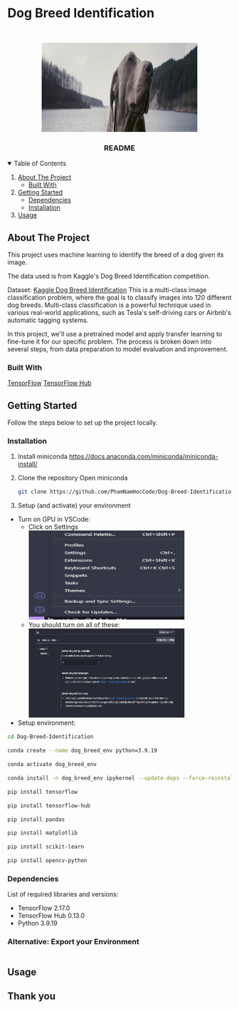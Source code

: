 # Dog Breed Identification
<!-- PROJECT LOGO -->
<br />
<p align="center">
  <a href="https://github.com/PhamNamHocCode/Dog-Breed-Identification">
    <img src="images/header.png" alt="Logo" width="350" height="200">
  </a>
  <h3 align="center">README</h3>
</p>



<!-- TABLE OF CONTENTS -->
<details open="open">
  <summary>Table of Contents</summary>
  <ol>
    <li>
      <a href="#about-the-project">About The Project</a>
      <ul>
        <li><a href="#built-with">Built With</a></li>
      </ul>
    </li>
    <li>
      <a href="#getting-started">Getting Started</a>
      <ul>
        <li><a href="#dependencies">Dependencies</a></li>
        <li><a href="#installation">Installation</a></li>
      </ul>
    </li>
    <li><a href="#usage">Usage</a></li>
  </ol>
</details>



<!-- ABOUT THE PROJECT -->
## About The Project

This project uses machine learning to identify the breed of a dog given its image.

The data used is from Kaggle's Dog Breed Identification competition.

Dataset: [Kaggle Dog Breed Identification](https://www.kaggle.com/c/dog-breed-identification/data)
This is a multi-class image classification problem, where the goal is to classify images into 120 different dog breeds. Multi-class classification is a powerful technique used in various real-world applications, such as Tesla's self-driving cars or Airbnb's automatic tagging systems.

In this project, we'll use a pretrained model and apply transfer learning to fine-tune it for our specific problem. The process is broken down into several steps, from data preparation to model evaluation and improvement.

### Built With
[TensorFlow](https://www.tensorflow.org/)
[TensorFlow Hub](https://www.tensorflow.org/hub)
<!-- GETTING STARTED -->
## Getting Started

Follow the steps below to set up the project locally.

### Installation

1. Install miniconda
  https://docs.anaconda.com/miniconda/miniconda-install/

2. Clone the repository
  Open miniconda
   ```sh
   git clone https://github.com/PhamNamHocCode/Dog-Breed-Identification.git
   ```
3. Setup (and activate) your environment
  - Turn on GPU in VSCode:
    - Click on Settings
      <img src="images/setting-vscode-1.png" alt="Logo" width="350" height="200">
    - You should turn on all of these:
      <img src="images/setting-vscode-2.png" alt="Logo" width="350" height="200">
  - Setup environment:
  ```sh
  cd Dog-Breed-Identification
  ```
  ```sh
  conda create --name dog_breed_env python=3.9.19
  ```
  ```sh
  conda activate dog_breed_env
  ```
  ```sh
  conda install -n dog_breed_env ipykernel --update-deps --force-reinstall
  ```
  ```sh
  pip install tensorflow
  ```
  ```sh
  pip install tensorflow-hub
  ```
  ```sh
  pip install pandas
  ```
  ```sh
  pip install matplotlib
  ```
  ```sh
  pip install scikit-learn
  ```
  ```sh
  pip install opencv-python
   ```
### Dependencies

List of required libraries and versions:
* TensorFlow 2.17.0
* TensorFlow Hub 0.13.0
* Python 3.9.19
### Alternative: Export your Environment

  ```sh
  
  ```


<!-- USAGE EXAMPLES -->
## Usage

## Thank you

